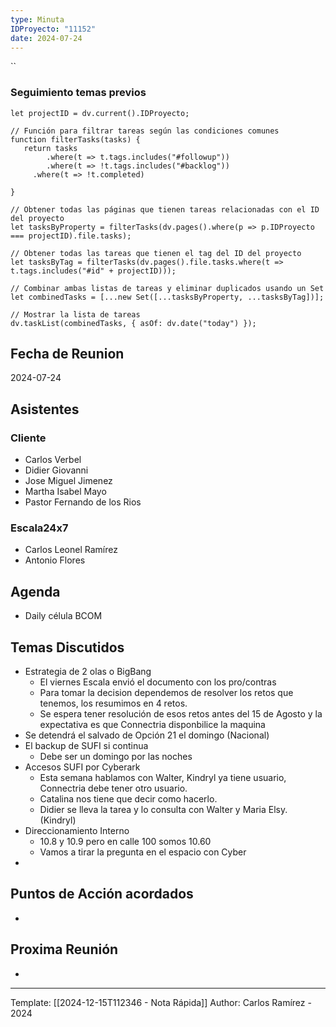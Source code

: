 ```yaml
---
type: Minuta
IDProyecto: "11152"
date: 2024-07-24
---
```


``

### Seguimiento temas previos

```dataviewjs
let projectID = dv.current().IDProyecto;

// Función para filtrar tareas según las condiciones comunes
function filterTasks(tasks) {
   return tasks
        .where(t => t.tags.includes("#followup"))
        .where(t => !t.tags.includes("#backlog"))
     .where(t => !t.completed)
        
}

// Obtener todas las páginas que tienen tareas relacionadas con el ID del proyecto
let tasksByProperty = filterTasks(dv.pages().where(p => p.IDProyecto === projectID).file.tasks);

// Obtener todas las tareas que tienen el tag del ID del proyecto
let tasksByTag = filterTasks(dv.pages().file.tasks.where(t => t.tags.includes("#id" + projectID)));

// Combinar ambas listas de tareas y eliminar duplicados usando un Set
let combinedTasks = [...new Set([...tasksByProperty, ...tasksByTag])];

// Mostrar la lista de tareas
dv.taskList(combinedTasks, { asOf: dv.date("today") });
 ```
## Fecha de Reunion
2024-07-24

## Asistentes

### Cliente
* Carlos Verbel
* Didier Giovanni
* Jose Miguel Jimenez
* Martha Isabel Mayo
* Pastor Fernando de los Rios
### Escala24x7
- Carlos Leonel Ramírez
-  Antonio Flores

## Agenda
* Daily célula BCOM
## Temas Discutidos
*  Estrategia de 2 olas o BigBang
	* El viernes Escala envió el documento con los pro/contras
	* Para tomar la decision dependemos de resolver los retos que tenemos, los resumimos en 4 retos.
	* Se espera tener resolución de esos retos antes del 15 de Agosto y la expectativa es que Connectria disponbilice la maquina 
* Se detendrá el salvado de Opción 21 el domingo (Nacional)
* El backup de SUFI si continua
	* Debe ser un domingo por las noches
* Accesos SUFI por Cyberark
	* Esta semana hablamos con Walter, Kindryl ya tiene usuario, Connectria debe tener otro usuario.
	* Catalina nos tiene que decir como hacerlo. 
	* Didier se lleva la tarea y lo consulta con Walter y Maria Elsy. (Kindryl)
* Direccionamiento Interno
	* 10.8 y 10.9 pero en calle 100 somos 10.60
	* Vamos a tirar la pregunta en el espacio con Cyber
* 


## Puntos de Acción acordados
*  

## Proxima Reunión
*   

---
Template: [[2024-12-15T112346 - Nota Rápida]]
Author: Carlos Ramírez - 2024
